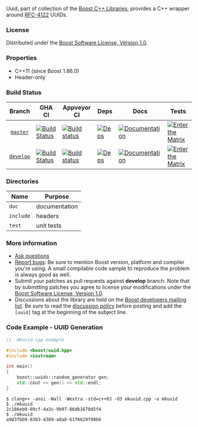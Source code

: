Uuid, part of collection of the [Boost C++ Libraries](http://github.com/boostorg), provides a C++ wrapper around [RFC-4122](http://www.ietf.org/rfc/rfc4122.txt) UUIDs.

### License

Distributed under the [Boost Software License, Version 1.0](https://www.boost.org/LICENSE_1_0.txt).

### Properties

* C++11 (since Boost 1.86.0)
* Header-only

### Build Status

Branch          | GHA CI | Appveyor CI | Deps | Docs | Tests |
:-------------: | ------ | ----------- | ---- | ---- | ----- |
[`master`](https://github.com/boostorg/uuid/tree/master) | [![Build Status](https://github.com/boostorg/uuid/actions/workflows/ci.yml/badge.svg?branch=master)](https://github.com/boostorg/uuid/actions?query=branch:master) | [![Build status](https://ci.appveyor.com/api/projects/status/rmp9xmse2b6urkjv/branch/master?svg=true)](https://ci.appveyor.com/project/cppalliance/uuid/branch/master) | [![Deps](https://img.shields.io/badge/deps-master-brightgreen.svg)](https://pdimov.github.io/boostdep-report/master/uuid.html) | [![Documentation](https://img.shields.io/badge/docs-master-brightgreen.svg)](http://www.boost.org/doc/libs/master/doc/html/uuid.html) | [![Enter the Matrix](https://img.shields.io/badge/matrix-master-brightgreen.svg)](http://www.boost.org/development/tests/master/developer/uuid.html)
[`develop`](https://github.com/boostorg/uuid/tree/develop) | [![Build Status](https://github.com/boostorg/uuid/actions/workflows/ci.yml/badge.svg?branch=develop)](https://github.com/boostorg/uuid/actions?query=branch:develop) | [![Build status](https://ci.appveyor.com/api/projects/status/rmp9xmse2b6urkjv/branch/develop?svg=true)](https://ci.appveyor.com/project/cppalliance/uuid/branch/develop) | [![Deps](https://img.shields.io/badge/deps-develop-brightgreen.svg)](https://pdimov.github.io/boostdep-report/develop/uuid.html) | [![Documentation](https://img.shields.io/badge/docs-develop-brightgreen.svg)](http://www.boost.org/doc/libs/develop/doc/html/uuid.html) | [![Enter the Matrix](https://img.shields.io/badge/matrix-develop-brightgreen.svg)](http://www.boost.org/development/tests/develop/developer/uuid.html)

### Directories

| Name        | Purpose                        |
| ----------- | ------------------------------ |
| `doc`       | documentation                  |
| `include`   | headers                        |
| `test`      | unit tests                     |

### More information

* [Ask questions](http://stackoverflow.com/questions/ask?tags=c%2B%2B,boost,boost-uuid)
* [Report bugs](https://github.com/boostorg/uuid/issues): Be sure to mention Boost version, platform and compiler you're using. A small compilable code sample to reproduce the problem is always good as well.
* Submit your patches as pull requests against **develop** branch. Note that by submitting patches you agree to license your modifications under the [Boost Software License, Version 1.0](https://www.boost.org/LICENSE_1_0.txt).
* Discussions about the library are held on the [Boost developers mailing list](http://www.boost.org/community/groups.html#main). Be sure to read the [discussion policy](http://www.boost.org/community/policy.html) before posting and add the `[uuid]` tag at the beginning of the subject line.

### Code Example - UUID Generation

```cpp
//  mkuuid.cpp example

#include <boost/uuid.hpp>
#include <iostream>

int main()
{
    boost::uuids::random_generator gen;
    std::cout << gen() << std::endl;
}
```

```shell
$ clang++ -ansi -Wall -Wextra -std=c++03 -O3 mkuuid.cpp -o mkuuid
$ ./mkuuid
2c186eb0-89cf-4a3c-9b97-86db1670d5f4
$ ./mkuuid
a9d3fbb9-0383-4389-a8a8-61f6629f90b6
```

